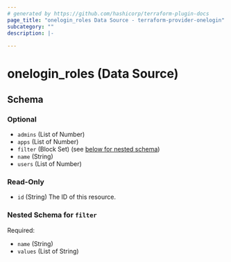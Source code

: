 ```yaml
---
# generated by https://github.com/hashicorp/terraform-plugin-docs
page_title: "onelogin_roles Data Source - terraform-provider-onelogin"
subcategory: ""
description: |-
  
---
```


# onelogin_roles (Data Source)





<!-- schema generated by tfplugindocs -->
## Schema

### Optional

- `admins` (List of Number)
- `apps` (List of Number)
- `filter` (Block Set) (see [below for nested schema](#nestedblock--filter))
- `name` (String)
- `users` (List of Number)

### Read-Only

- `id` (String) The ID of this resource.

<a id="nestedblock--filter"></a>
### Nested Schema for `filter`

Required:

- `name` (String)
- `values` (List of String)


